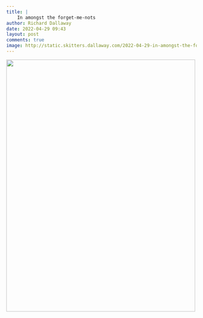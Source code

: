 ```yaml
---
title: |
    In amongst the forget-me-nots
author: Richard Dallaway
date: 2022-04-29 09:43
layout: post
comments: true
image: http://static.skitters.dallaway.com/2022-04-29-in-amongst-the-forget-me-nots-fullsize-0.jpeg
---
```


<a href="http://static.skitters.dallaway.com/2022-04-29-in-amongst-the-forget-me-nots-fullsize-0.jpeg"><img src="http://static.skitters.dallaway.com/2022-04-29-in-amongst-the-forget-me-nots-thumb-0.jpeg" width="500" height="667"></a>



